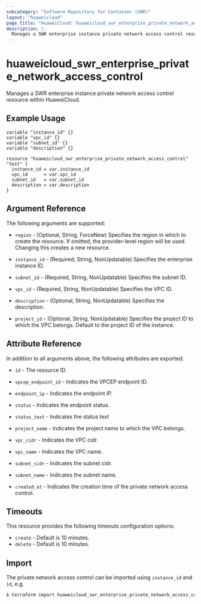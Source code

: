 ```yaml
---
subcategory: "Software Repository for Container (SWR)"
layout: "huaweicloud"
page_title: "HuaweiCloud: huaweicloud_swr_enterprise_private_network_access_control"
description: |-
  Manages a SWR enterprise instance private network access control resource within HuaweiCloud.
---
```


# huaweicloud_swr_enterprise_private_network_access_control

Manages a SWR enterprise instance private network access control resource within HuaweiCloud.

## Example Usage

```hcl
variable "instance_id" {}
variable "vpc_id" {}
variable "subnet_id" {}
variable "description" {}

resource "huaweicloud_swr_enterprise_private_network_access_control" "test" {
  instance_id = var.instance_id
  vpc_id      = var.vpc_id
  subnet_id   = var.subnet_id
  description = var.description
}
```

## Argument Reference

The following arguments are supported:

* `region` - (Optional, String, ForceNew) Specifies the region in which to create the resource.
  If omitted, the provider-level region will be used.
  Changing this creates a new resource.

* `instance_id` - (Required, String, NonUpdatable) Specifies the enterprise instance ID.

* `subnet_id` - (Required, String, NonUpdatable) Specifies the subnet ID.

* `vpc_id` - (Required, String, NonUpdatable) Specifies the VPC ID.

* `description` - (Optional, String, NonUpdatable) Specifies the description.

* `project_id` - (Optional, String, NonUpdatable) Specifies the project ID to which the VPC belongs.
  Default to the project ID of the instance.

## Attribute Reference

In addition to all arguments above, the following attributes are exported:

* `id` - The resource ID.

* `vpcep_endpoint_id` - Indicates the VPCEP endpoint ID.

* `endpoint_ip` - Indicates the endpoint IP.

* `status` - Indicates the endpoint status.

* `status_text` - Indicates the status text

* `project_name` - Indicates the project name to which the VPC belongs.

* `vpc_cidr` - Indicates the VPC cidr.

* `vpc_name` - Indicates the VPC name.

* `subnet_cidr` - Indicates the subnet cidr.

* `subnet_name` - Indicates the subnet name.

* `created_at` - Indicates the creation time of the private network access control.

## Timeouts

This resource provides the following timeouts configuration options:

* `create` - Default is 10 minutes.
* `delete` - Default is 10 minutes.

## Import

The private network access control can be imported using `instance_id` and `id`, e.g.

```bash
$ terraform import huaweicloud_swr_enterprise_private_network_access_control.test <instance_id>/<id>
```
